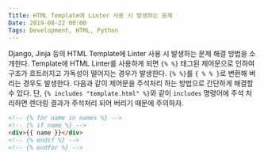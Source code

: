 ```yaml
---
Title: HTML Template에 Linter 사용 시 발생하는 문제
Date: 2019-08-22 00:00
Tags: Development, HTML, Python
---
```



Django, Jinja 등의 HTML Template에 Linter 사용 시 발생하는 문제 해결 방법을 소개한다. Template에 HTML Linter를 사용하게 되면 `{% %}` 태그된 제어문으로 인하여 구조가 흐트러지고 가독성이 떨어지는 경우가 발생한다. `{% %}`를 `{ % % }`로 변환해 버리는 경우도 발생한다. 다음과 같이 제어문을 주석처리 하는 방법으로 간단하게 해결할 수 있다. 단, `{% includes "template.html" %}`와 같이 `includes` 명령어에 주석 처리하면 렌더링 결과가 주석처리 되어 버리기 때문에 주의하자.

```html
<!-- {% for name in names %} -->
<!-- {% if name %} -->
<div>{{ name }}</div>
<!-- {% endif %} -->
<!-- {% endfor %} -->
```
